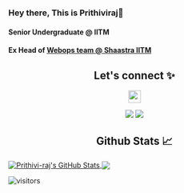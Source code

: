<!-- <img align='right' src="https://c.tenor.com/9pAr93iNsGIAAAAC/motis-maeve.gif" width="230"> -->

<!-- <div class="tenor-gif-embed" data-postid="13339882" data-share-method="host" data-aspect-ratio="1" data-width="100%"><a href="https://tenor.com/view/motis-maeve-maevewiley-you-waited-gif-13339882">Motis Maeve GIF</a>from <a href="https://tenor.com/search/motis-gifs">Motis GIFs</a></div> <script type="text/javascript" async src="https://tenor.com/embed.js"></script> -->

### Hey there, This is Prithiviraj👋

<!-- <img align='right' src="https://c.tenor.com/9rv4DCNB16MAAAAC/motis-otismilburn.gif" width="230"> -->

#### Senior Undergraduate @ IITM

#### Ex Head of [Webops team @ Shaastra IITM](https://github.com/ShaastraWebops)

<!--
**Prithivi-Raj/Prithivi-Raj** is a ✨ _special_ ✨ repository because its `README.md` (this file) appears on your GitHub profile.

Here are some ideas to get you started:

- 🔭 I’m currently working on ...
- 🌱 I’m currently learning ...
- 👯 I’m looking to collaborate on ...
- 🤔 I’m looking for help with ...
- 💬 Ask me about ...
- 📫 How to reach me: ...
- 😄 Pronouns: ...
- ⚡ Fun fact: ...
-->

<!-- <img height="180em" src="https://github-readme-stats.vercel.app/api?username=Prithivi-Raj&show_icons=true&hide_border=true&&count_private=true&include_all_commits=true" /> -->
<!-- <div>

</div> -->


<!-- <p align="center">

</p> -->

<h2 align = "center">Let's connect ✨</h2>
 
<p align="center">
<a href="https://github.com/Prithivi-Raj">
        <img height="25" src="https://img.shields.io/github/followers/Prithivi-Raj?label=follow&style=social">
    </a>

</p>

<p align="center">
 <!-- <!-- <a href="https://twitter.com/Drishti0901"><img src = "https://img.shields.io/badge/Twitter-Drishti0901?style=for-the-badge&logo=twitter&logoColor=white"/></a> -->
 <a href="https://twitter.com/RaasanTweets"><img src = "https://img.shields.io/badge/Twitter-Prithiviraj1927?style=for-the-badge&logo=twitter&logoColor=white"/></a>
 <a href="https://www.linkedin.com/in/prithivi-raj-6a445b12b/"><img src = "https://img.shields.io/badge/LinkedIn-0077B5?style=for-the-badge&logo=linkedin&logoColor=white"/></a>
 <!-- <a href="https://www.linkedin.com/in/drishti-peshwani"><img src = "https://img.shields.io/badge/LinkedIn-drishti-peshwani?style=for-the-badge&logo=linkedin&logoColor=white"/></a> -->
  <!-- <a href="mailto: drishtipeshwani09@gmail.com"><img src = "https://img.shields.io/badge/Gmail-Drishti?style=for-the-badge&logo=gmail&logoColor=white"/></a>
 <a href="https://dev.to/drishtipeshwani"><img src = "https://img.shields.io/badge/dev.to-0A0A0A?style=for-the-badge&logo=devdotto&logoColor=white"/></a> -->
  <!-- <img align = "center" src ="https://user-images.githubusercontent.com/65016769/135293536-ec31116a-5dc6-4ac0-a25c-af0b590f34dd.png" width="800px" height="400px"/> -->

</p>

<!-- ## &#x1f4c8; GitHub Stats -->
<h2 align = "center">Github Stats 📈</h2>

<!-- <p align="center" justify="center">
  <a href="https://github.com/Prithivi-Raj" target="_blank" justify="center">
  
    <img align="center" src="https://github-readme-stats.vercel.app/api?username=Prithivi-Raj&show_icons=true&theme=radical&&count_private=true&include_all_commits=true"/>
    <img align="center" src="https://github-readme-stats.vercel.app/api/top-langs/?username=Prithivi-Raj&show_icons=true&theme=dark&&layout=compact" />
  </a>
</p> -->

<!-- <p align="center" justify="center"> -->
<a href="https://github.com/Prithivi-Raj" >
  <img align="center" src="https://github-readme-stats.vercel.app/api?username=Prithivi-Raj&show_icons=true&theme=radical&&count_private=true&include_all_commits=true" alt="Prithivi-raj's GitHub Stats" />
</a>
<a href="https://github.com/Prithivi-Raj">
  <img align="center" src="https://github-readme-stats.vercel.app/api/top-langs/?username=Prithivi-Raj&show_icons=true&theme=dark&&count_private=true&include_all_commits=true" />
</a>
<!-- </p> -->
<!-- ![Prithivi-Raj's GitHub stats]() -->

<!-- <h2 align = "center">Github Stats 📈</h2>
<p><img align="center" height="195px" width = "300px"src="https://drishti-stats-github.vercel.app/api/top-langs?username=drishtipeshwani&show_icons=true&locale=en&layout=compact" alt="drishtipeshwani" /></p>

<p><img align="left" src="https://drishti-stats-github.vercel.app/api?username=drishtipeshwani&show_icons=true&locale=en&theme=radical&count_private=true" alt="drishtipeshwani" /></p> -->

<!-- <p><img align="center" src="https://github-readme-stats.vercel.app/api?username=Prithivi-Raj&show_icons=true&theme=radical&&count_private=true&include_all_commits=true" alt="Prithivi-Raj" /></p>

![Top Languages](https://github-readme-stats.vercel.app/api/top-langs/?username=Prithivi-Raj&show_icons=true&theme=dark&&count_private=true&include_all_commits=true) -->


![visitors](https://visitor-badge.glitch.me/badge?page_id=page.id)
